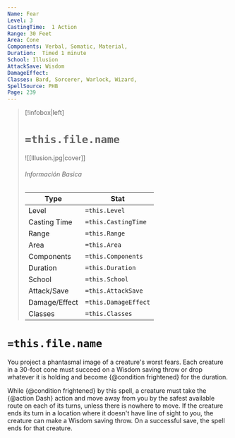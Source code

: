 ```yaml
---
Name: Fear
Level: 3
CastingTime:  1 Action 
Range: 30 Feet
Area: Cone
Components: Verbal, Somatic, Material, 
Duration:  Timed 1 minute
School: Illusion
AttackSave: Wisdom
DamageEffect: 
Classes: Bard, Sorcerer, Warlock, Wizard, 
SpellSource: PHB
Page: 239
---
```


>[!infobox|left]
># `=this.file.name`
>![[Illusion.jpg|cover]]
> ###### Información Basica
> Type |  Stat |
> ---|---|
> Level | `=this.Level` |
> Casting Time | `=this.CastingTime` |
> Range | `=this.Range` |
> Area | `=this.Area` |
> Components | `=this.Components` |
> Duration | `=this.Duration` |
> School | `=this.School` |
> Attack/Save | `=this.AttackSave` |
> Damage/Effect | `=this.DamageEffect` |
> Classes | `=this.Classes` |

# `=this.file.name`
You project a phantasmal image of a creature&#x27;s worst fears. Each creature in a 30-foot cone must succeed on a Wisdom saving throw or drop whatever it is holding and become {@condition frightened} for the duration.

While {@condition frightened} by this spell, a creature must take the {@action Dash} action and move away from you by the safest available route on each of its turns, unless there is nowhere to move. If the creature ends its turn in a location where it doesn&#x27;t have line of sight to you, the creature can make a Wisdom saving throw. On a successful save, the spell ends for that creature.



 


 


